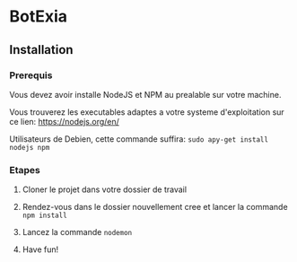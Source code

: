 # BotExia

## Installation

### Prerequis

Vous devez avoir installe NodeJS et NPM au prealable sur votre machine.

Vous trouverez les executables adaptes a votre systeme d'exploitation sur ce lien: https://nodejs.org/en/

Utilisateurs de Debien, cette commande suffira: `sudo apy-get install nodejs npm`

### Etapes

1. Cloner le projet dans votre dossier de travail

2. Rendez-vous dans le dossier nouvellement cree et lancer la commande `npm install`

3. Lancez la commande `nodemon`

4. Have fun!